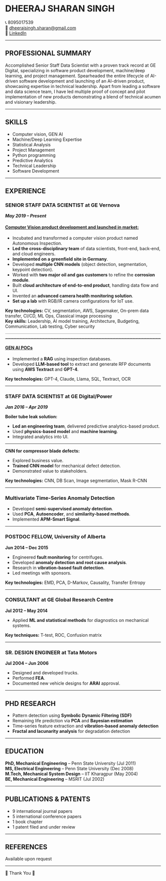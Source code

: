 
# DHEERAJ SHARAN SINGH

📞 8095017539  
📧 dheerajsingh.sharan@gmail.com  
🔗 [LinkedIn](https://www.linkedin.com/in/dheeraj-sharan-singh-706b4b2/)

---

## PROFESSIONAL SUMMARY

Accomplished Senior Staff Data Scientist with a proven track record at GE Digital, specializing in software product development, machine/deep learning, and project management. Spearheaded the entire lifecycle of AI-driven software development and launching of an AI-driven product, showcasing expertise in technical leadership. Apart from leading a software and data science team, I have led multiple proof of concept and pilot implementation of new products demonstrating a blend of technical acumen and visionary leadership.

---

## SKILLS

- Computer vision, GEN AI  
- Machine/Deep Learning Expertise  
- Statistical Analysis  
- Project Management  
- Python programming  
- Predictive Analytics  
- Technical Leadership  
- Software Development

---

## EXPERIENCE

### SENIOR STAFF DATA SCIENTIST at GE Vernova  
_**May 2019 – Present**_

#### <u> Computer Vision product development and launched in market:</u>
- Incubated and transformed a computer vision product named Autonomous Inspection.  
- **Led the cross-disciplinary team** of data scientists, front-end, back-end, and cloud engineers.  
- **Implemented on a greenfield site in Germany**.  
- Developed **multiple CNN models** (object detection, segmentation, keypoint detection).  
- Worked with **two major oil and gas customers** to refine the **corrosion module**.  
- Built **cloud architecture of end-to-end product**, handling data flow and UI.  
- Invented an **advanced camera health monitoring solution**.  
- **Set up a lab** with RGB/IR camera configurations for IoT use.  

**Key technologies:** CV, segmentation, AWS, Sagemaker, On-prem data transfer, CI/CD, ML Ops, Classical image processing  
**Key skills:** Leadership, AI model training, Architecture, Budgeting, Communication, Lab testing, Cyber security


<hr style="border: 0; height: 2px; background: #ccc;" />

<hr style="border-top: 1px dashed #ccc;" />

#### <u>GEN AI POCs</u>  
- Implemented a **RAG** using inspection databases.  
- Developed **LLM-based tool** to extract and generate RFP documents using **AWS Textract** and **GPT-4**.  

**Key technologies:** GPT-4, Claude, Llama, SQL, Textract, OCR

---

### STAFF DATA SCIENTIST at GE Digital/Power  
_**Jan 2016 – Apr 2019**_

**Boiler tube leak solution:**  
- **Led an engineering team**, delivered predictive analytics-based product.  
- Used **physics-based model** and **machine learning**.  
- Integrated analytics into UI.  
---
**CNN for compressor blade defects:**  
- Explored business value.  
- **Trained CNN model** for mechanical defect detection.  
- Demonstrated value to stakeholders.  

**Key technologies:** CNN, DB Scan, Image segmentation, Mask R-CNN

---

### Multivariate Time-Series Anomaly Detection  
- Developed **semi-supervised anomaly detection**.  
- Used **PCA**, **Autoencoder**, and **similarity-based methods**.  
- Implemented **APM-Smart Signal**.

---

### POSTDOC FELLOW, University of Alberta  
**Jun 2014 – Dec 2015**  
- Engineered **fault monitoring** for centrifuges.  
- Developed **anomaly detection and root cause analysis**.  
- Research in **vibration-based fault detection**.  
- Led meetings with sponsors.  

**Key technologies:** EMD, PCA, D-Markov, Causality, Transfer Entropy

---

### CONSULTANT at GE Global Research Centre  
**Jul 2012 – May 2014**  
- Applied **ML and statistical methods** for diagnostics on mechanical systems.  

**Key techniques:** T-test, ROC, Confusion matrix

---

### SR. DESIGN ENGINEER at Tata Motors  
**Jul 2004 – Jun 2006**  
- Designed and developed trucks.  
- Performed **FEA**.  
- Documented new vehicle designs for **ARAI** approval.

---

## PHD RESEARCH  
- Pattern detection using **Symbolic Dynamic Filtering (SDF)**  
- Remaining life prediction via **PCA** and **Bayesian estimation**  
- Time-series feature extraction and **vibration-based anomaly detection**  
- **Fractal and lacunarity analysis** for degradation detection  

---

## EDUCATION

**PhD, Mechanical Engineering** – Penn State University (Jul 2011)  
**MS, Electrical Engineering** – Penn State University (Dec 2008)  
**M.Tech, Mechanical System Design** – IIT Kharagpur (May 2004)  
**BE, Mechanical Engineering** – MSRIT (Jul 2002)

---

## PUBLICATIONS & PATENTS

- 9 international journal papers  
- 5 international conference papers  
- 1 book chapter  
- 1 patent filed and under review  

---

## REFERENCES

Available upon request

---

🙏 Thank You 🙏
